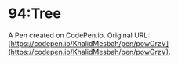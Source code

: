 # 94:Tree

A Pen created on CodePen.io. Original URL: [https://codepen.io/KhalidMesbah/pen/powGrzV](https://codepen.io/KhalidMesbah/pen/powGrzV).



